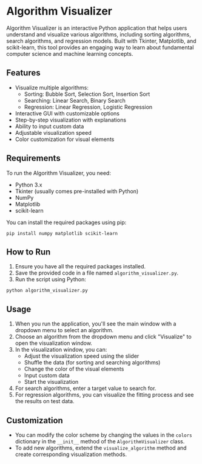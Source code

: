 # Algorithm Visualizer

Algorithm Visualizer is an interactive Python application that helps users understand and visualize various algorithms, including sorting algorithms, search algorithms, and regression models. Built with Tkinter, Matplotlib, and scikit-learn, this tool provides an engaging way to learn about fundamental computer science and machine learning concepts.

## Features

- Visualize multiple algorithms:
  - Sorting: Bubble Sort, Selection Sort, Insertion Sort
  - Searching: Linear Search, Binary Search
  - Regression: Linear Regression, Logistic Regression
- Interactive GUI with customizable options
- Step-by-step visualization with explanations
- Ability to input custom data
- Adjustable visualization speed
- Color customization for visual elements

## Requirements

To run the Algorithm Visualizer, you need:

- Python 3.x
- Tkinter (usually comes pre-installed with Python)
- NumPy
- Matplotlib
- scikit-learn

You can install the required packages using pip:

```
pip install numpy matplotlib scikit-learn
```

## How to Run

1. Ensure you have all the required packages installed.
2. Save the provided code in a file named `algorithm_visualizer.py`.
3. Run the script using Python:

```
python algorithm_visualizer.py
```

## Usage

1. When you run the application, you'll see the main window with a dropdown menu to select an algorithm.
2. Choose an algorithm from the dropdown menu and click "Visualize" to open the visualization window.
3. In the visualization window, you can:
   - Adjust the visualization speed using the slider
   - Shuffle the data (for sorting and searching algorithms)
   - Change the color of the visual elements
   - Input custom data
   - Start the visualization
4. For search algorithms, enter a target value to search for.
5. For regression algorithms, you can visualize the fitting process and see the results on test data.

## Customization

- You can modify the color scheme by changing the values in the `colors` dictionary in the `__init__` method of the `AlgorithmVisualizer` class.
- To add new algorithms, extend the `visualize_algorithm` method and create corresponding visualization methods.

